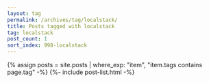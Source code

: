```yaml
---
layout: tag
permalink: /archives/tag/localstack/
title: Posts tagged with localstack
tag: localstack
post_count: 1
sort_index: 998-localstack
---
```

{% assign posts = site.posts | where_exp: "item", "item.tags contains page.tag" -%}
{%- include post-list.html -%}
